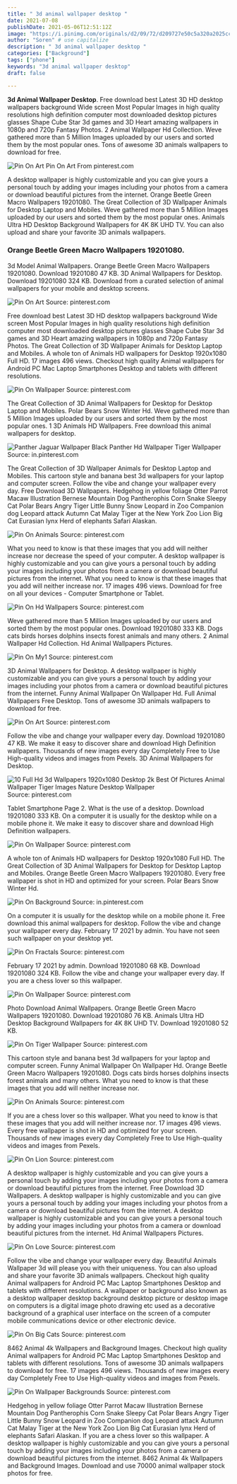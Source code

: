 ```yaml
---
title: " 3d animal wallpaper desktop "
date: 2021-07-08
publishDate: 2021-05-06T12:51:12Z
image: "https://i.pinimg.com/originals/d2/09/72/d209727e50c5a320a2025cc1e3731f31.jpg"
author: "Soren" # use capitalize
description: " 3d animal wallpaper desktop "
categories: ["Background"]
tags: ["phone"]
keywords: "3d animal wallpaper desktop"
draft: false

---
```



**3d Animal Wallpaper Desktop**. Free download best Latest 3D HD desktop wallpapers background Wide screen Most Popular Images in high quality resolutions high definition computer most downloaded desktop pictures glasses Shape Cube Star 3d games and 3D Heart amazing wallpapers in 1080p and 720p Fantasy Photos. 2 Animal Wallpaper Hd Collection. Weve gathered more than 5 Million Images uploaded by our users and sorted them by the most popular ones. Tons of awesome 3D animals wallpapers to download for free.

![Pin On Art](https://i.pinimg.com/originals/81/ad/86/81ad86bba9b4cbc5cec93f85c63b4819.jpg "Pin On Art")
Pin On Art From pinterest.com


A desktop wallpaper is highly customizable and you can give yours a personal touch by adding your images including your photos from a camera or download beautiful pictures from the internet. Orange Beetle Green Macro Wallpapers 19201080. The Great Collection of 3D Wallpaper Animals for Desktop Laptop and Mobiles. Weve gathered more than 5 Million Images uploaded by our users and sorted them by the most popular ones. Animals Ultra HD Desktop Background Wallpapers for 4K 8K UHD TV. You can also upload and share your favorite 3D animals wallpapers.

### Orange Beetle Green Macro Wallpapers 19201080.

3d Model Animal Wallpapers. Orange Beetle Green Macro Wallpapers 19201080. Download 19201080 47 KB. 3D Animal Wallpapers for Desktop. Download 19201080 324 KB. Download from a curated selection of animal wallpapers for your mobile and desktop screens.


![Pin On Art](https://i.pinimg.com/originals/81/ad/86/81ad86bba9b4cbc5cec93f85c63b4819.jpg "Pin On Art")
Source: pinterest.com

Free download best Latest 3D HD desktop wallpapers background Wide screen Most Popular Images in high quality resolutions high definition computer most downloaded desktop pictures glasses Shape Cube Star 3d games and 3D Heart amazing wallpapers in 1080p and 720p Fantasy Photos. The Great Collection of 3D Wallpaper Animals for Desktop Laptop and Mobiles. A whole ton of Animals HD wallpapers for Desktop 1920x1080 Full HD. 17 images 496 views. Checkout high quality Animal wallpapers for Android PC Mac Laptop Smartphones Desktop and tablets with different resolutions.

![Pin On Wallpaper](https://i.pinimg.com/originals/d4/50/21/d4502106a80a20de473e1498a66b4212.jpg "Pin On Wallpaper")
Source: pinterest.com

The Great Collection of 3D Animal Wallpapers for Desktop for Desktop Laptop and Mobiles. Polar Bears Snow Winter Hd. Weve gathered more than 5 Million Images uploaded by our users and sorted them by the most popular ones. 1 3D Animals HD Wallpapers. Free download this animal wallpapers for desktop.

![Panther Jaguar Wallpaper Black Panther Hd Wallpaper Tiger Wallpaper](https://i.pinimg.com/originals/42/35/b7/4235b77a6ccac470ba278d7271686804.jpg "Panther Jaguar Wallpaper Black Panther Hd Wallpaper Tiger Wallpaper")
Source: in.pinterest.com

The Great Collection of 3D Wallpaper Animals for Desktop Laptop and Mobiles. This cartoon style and banana best 3d wallpapers for your laptop and computer screen. Follow the vibe and change your wallpaper every day. Free Download 3D Wallpapers. Hedgehog in yellow foliage Otter Parrot Macaw Illustration Bernese Mountain Dog Pantherophis Corn Snake Sleepy Cat Polar Bears Angry Tiger Little Bunny Snow Leopard in Zoo Companion dog Leopard attack Autumn Cat Malay Tiger at the New York Zoo Lion Big Cat Eurasian lynx Herd of elephants Safari Alaskan.

![Pin On Animals](https://i.pinimg.com/originals/64/53/54/6453546db11fbf0519072549ca34fdcb.jpg "Pin On Animals")
Source: pinterest.com

What you need to know is that these images that you add will neither increase nor decrease the speed of your computer. A desktop wallpaper is highly customizable and you can give yours a personal touch by adding your images including your photos from a camera or download beautiful pictures from the internet. What you need to know is that these images that you add will neither increase nor. 17 images 496 views. Download for free on all your devices - Computer Smartphone or Tablet.

![Pin On Hd Wallpapers](https://i.pinimg.com/originals/78/38/09/7838097c4db2c3a1814ca260c3e670a2.jpg "Pin On Hd Wallpapers")
Source: pinterest.com

Weve gathered more than 5 Million Images uploaded by our users and sorted them by the most popular ones. Download 19201080 333 KB. Dogs cats birds horses dolphins insects forest animals and many others. 2 Animal Wallpaper Hd Collection. Hd Animal Wallpapers Pictures.

![Pin On My1](https://i.pinimg.com/originals/66/b6/15/66b615af75ea6e20c9cdb47bedc45805.jpg "Pin On My1")
Source: pinterest.com

3D Animal Wallpapers for Desktop. A desktop wallpaper is highly customizable and you can give yours a personal touch by adding your images including your photos from a camera or download beautiful pictures from the internet. Funny Animal Wallpaper On Wallpaper Hd. Full Animal Wallpapers Free Desktop. Tons of awesome 3D animals wallpapers to download for free.

![Pin On Art](https://i.pinimg.com/originals/0e/dc/c7/0edcc7d9fff15246d16002bf505eb178.jpg "Pin On Art")
Source: pinterest.com

Follow the vibe and change your wallpaper every day. Download 19201080 47 KB. We make it easy to discover share and download High Definition wallpapers. Thousands of new images every day Completely Free to Use High-quality videos and images from Pexels. 3D Animal Wallpapers for Desktop.

![10 Full Hd 3d Wallpapers 1920x1080 Desktop 2k Best Of Pictures Animal Wallpaper Tiger Images Nature Desktop Wallpaper](https://i.pinimg.com/originals/d9/3b/18/d93b184ed946efc344c2c7471e5aa3e0.jpg "10 Full Hd 3d Wallpapers 1920x1080 Desktop 2k Best Of Pictures Animal Wallpaper Tiger Images Nature Desktop Wallpaper")
Source: pinterest.com

Tablet Smartphone Page 2. What is the use of a desktop. Download 19201080 333 KB. On a computer it is usually for the desktop while on a mobile phone it. We make it easy to discover share and download High Definition wallpapers.

![Pin On Wallpaper](https://i.pinimg.com/originals/47/a9/a1/47a9a1703ab18d8be8c3e88af4805d7a.jpg "Pin On Wallpaper")
Source: pinterest.com

A whole ton of Animals HD wallpapers for Desktop 1920x1080 Full HD. The Great Collection of 3D Animal Wallpapers for Desktop for Desktop Laptop and Mobiles. Orange Beetle Green Macro Wallpapers 19201080. Every free wallpaper is shot in HD and optimized for your screen. Polar Bears Snow Winter Hd.

![Pin On Background](https://i.pinimg.com/originals/0b/8e/b0/0b8eb09a2034548d5689bfeb4ea143dc.jpg "Pin On Background")
Source: in.pinterest.com

On a computer it is usually for the desktop while on a mobile phone it. Free download this animal wallpapers for desktop. Follow the vibe and change your wallpaper every day. February 17 2021 by admin. You have not seen such wallpaper on your desktop yet.

![Pin On Fractals](https://i.pinimg.com/originals/0f/8b/9f/0f8b9f664d6eb338998219536f1765bd.jpg "Pin On Fractals")
Source: pinterest.com

February 17 2021 by admin. Download 19201080 68 KB. Download 19201080 324 KB. Follow the vibe and change your wallpaper every day. If you are a chess lover so this wallpaper.

![Pin On Wallpaper](https://i.pinimg.com/originals/3a/97/5b/3a975b46a3fed67a0d16748a22dae873.jpg "Pin On Wallpaper")
Source: pinterest.com

Photo Download Animal Wallpapers. Orange Beetle Green Macro Wallpapers 19201080. Download 19201080 76 KB. Animals Ultra HD Desktop Background Wallpapers for 4K 8K UHD TV. Download 19201080 52 KB.

![Pin On Tiger Wallpaper](https://i.pinimg.com/originals/26/9b/79/269b790b919ba0b4b57b18d5abad73dd.jpg "Pin On Tiger Wallpaper")
Source: pinterest.com

This cartoon style and banana best 3d wallpapers for your laptop and computer screen. Funny Animal Wallpaper On Wallpaper Hd. Orange Beetle Green Macro Wallpapers 19201080. Dogs cats birds horses dolphins insects forest animals and many others. What you need to know is that these images that you add will neither increase nor.

![Pin On Animals](https://i.pinimg.com/originals/55/68/4c/55684c4b066e8edfeed03271a5ad5d14.jpg "Pin On Animals")
Source: pinterest.com

If you are a chess lover so this wallpaper. What you need to know is that these images that you add will neither increase nor. 17 images 496 views. Every free wallpaper is shot in HD and optimized for your screen. Thousands of new images every day Completely Free to Use High-quality videos and images from Pexels.

![Pin On Lion](https://i.pinimg.com/originals/f6/99/47/f699477b2ca01eda289aa4616396ce54.jpg "Pin On Lion")
Source: pinterest.com

A desktop wallpaper is highly customizable and you can give yours a personal touch by adding your images including your photos from a camera or download beautiful pictures from the internet. Free Download 3D Wallpapers. A desktop wallpaper is highly customizable and you can give yours a personal touch by adding your images including your photos from a camera or download beautiful pictures from the internet. A desktop wallpaper is highly customizable and you can give yours a personal touch by adding your images including your photos from a camera or download beautiful pictures from the internet. Hd Animal Wallpapers Pictures.

![Pin On Love](https://i.pinimg.com/originals/96/65/bd/9665bd4ca18bec39fdaa45b88308bf3c.jpg "Pin On Love")
Source: pinterest.com

Follow the vibe and change your wallpaper every day. Beautiful Animals Wallpaper 3d will please you with their uniqueness. You can also upload and share your favorite 3D animals wallpapers. Checkout high quality Animal wallpapers for Android PC Mac Laptop Smartphones Desktop and tablets with different resolutions. A wallpaper or background also known as a desktop wallpaper desktop background desktop picture or desktop image on computers is a digital image photo drawing etc used as a decorative background of a graphical user interface on the screen of a computer mobile communications device or other electronic device.

![Pin On Big Cats](https://i.pinimg.com/originals/d1/eb/7b/d1eb7b0ebb9b63c0c5a18a1fb2d4ef1c.jpg "Pin On Big Cats")
Source: pinterest.com

8462 Animal 4k Wallpapers and Background Images. Checkout high quality Animal wallpapers for Android PC Mac Laptop Smartphones Desktop and tablets with different resolutions. Tons of awesome 3D animals wallpapers to download for free. 17 images 496 views. Thousands of new images every day Completely Free to Use High-quality videos and images from Pexels.

![Pin On Wallpaper Backgrounds](https://i.pinimg.com/originals/d2/09/72/d209727e50c5a320a2025cc1e3731f31.jpg "Pin On Wallpaper Backgrounds")
Source: pinterest.com

Hedgehog in yellow foliage Otter Parrot Macaw Illustration Bernese Mountain Dog Pantherophis Corn Snake Sleepy Cat Polar Bears Angry Tiger Little Bunny Snow Leopard in Zoo Companion dog Leopard attack Autumn Cat Malay Tiger at the New York Zoo Lion Big Cat Eurasian lynx Herd of elephants Safari Alaskan. If you are a chess lover so this wallpaper. A desktop wallpaper is highly customizable and you can give yours a personal touch by adding your images including your photos from a camera or download beautiful pictures from the internet. 8462 Animal 4k Wallpapers and Background Images. Download and use 70000 animal wallpaper stock photos for free.

